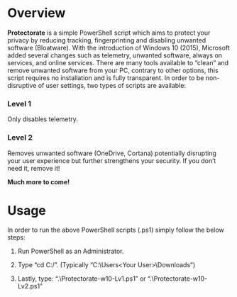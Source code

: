 # Overview

**Protectorate** is a simple PowerShell
script which aims to protect your privacy by reducing tracking, fingerprinting and
disabling unwanted software (Bloatware). With the introduction of Windows 10 (2015),
Microsoft added several changes such as telemetry, unwanted software, always on
services, and online services. There are many tools available to “clean” and
remove unwanted software from your PC, contrary to other options, this script requires
no installation and is fully transparent. In order to be non-disruptive of user
settings, two types of scripts are available:

### Level 1
Only disables telemetry.

### Level 2
Removes unwanted software (OneDrive, Cortana) potentially disrupting
your user experience but further strengthens your security. If you don’t need
it, remove it!


**Much more to come!**


# Usage

In order to run the above PowerShell scripts (.ps1) simply
follow the below steps:

1. Run PowerShell as an Administrator.

2. Type “cd C:/<path of the file>”.
(Typically “C:\Users\<Your User>\Downloads”)

3. Lastly, type: “.\Protectorate-w10-Lv1.ps1”
or “.\Protectorate-w10-Lv2.ps1”



